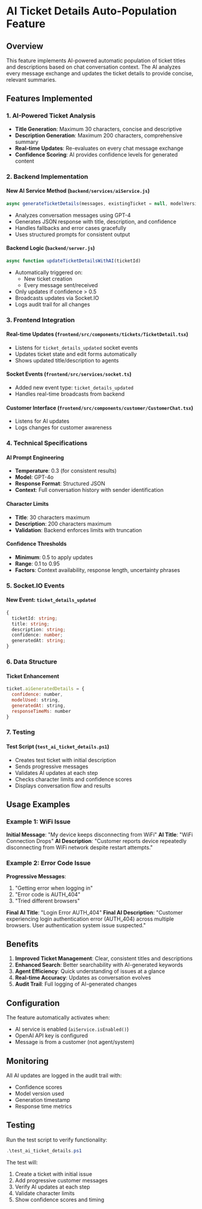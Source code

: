 # AI Ticket Details Auto-Population Feature

## Overview

This feature implements AI-powered automatic population of ticket titles and descriptions based on chat conversation context. The AI analyzes every message exchange and updates the ticket details to provide concise, relevant summaries.

## Features Implemented

### 1. **AI-Powered Ticket Analysis**
- **Title Generation**: Maximum 30 characters, concise and descriptive
- **Description Generation**: Maximum 200 characters, comprehensive summary
- **Real-time Updates**: Re-evaluates on every chat message exchange
- **Confidence Scoring**: AI provides confidence levels for generated content

### 2. **Backend Implementation**

#### New AI Service Method (`backend/services/aiService.js`)
```javascript
async generateTicketDetails(messages, existingTicket = null, modelVersion = 'gpt-4o')
```
- Analyzes conversation messages using GPT-4
- Generates JSON response with title, description, and confidence
- Handles fallbacks and error cases gracefully
- Uses structured prompts for consistent output

#### Backend Logic (`backend/server.js`)
```javascript
async function updateTicketDetailsWithAI(ticketId)
```
- Automatically triggered on:
  - New ticket creation
  - Every message sent/received
- Only updates if confidence > 0.5
- Broadcasts updates via Socket.IO
- Logs audit trail for all changes

### 3. **Frontend Integration**

#### Real-time Updates (`frontend/src/components/tickets/TicketDetail.tsx`)
- Listens for `ticket_details_updated` socket events
- Updates ticket state and edit forms automatically
- Shows updated title/description to agents

#### Socket Events (`frontend/src/services/socket.ts`)
- Added new event type: `ticket_details_updated`
- Handles real-time broadcasts from backend

#### Customer Interface (`frontend/src/components/customer/CustomerChat.tsx`)
- Listens for AI updates
- Logs changes for customer awareness

### 4. **Technical Specifications**

#### AI Prompt Engineering
- **Temperature**: 0.3 (for consistent results)
- **Model**: GPT-4o
- **Response Format**: Structured JSON
- **Context**: Full conversation history with sender identification

#### Character Limits
- **Title**: 30 characters maximum
- **Description**: 200 characters maximum
- **Validation**: Backend enforces limits with truncation

#### Confidence Thresholds
- **Minimum**: 0.5 to apply updates
- **Range**: 0.1 to 0.95
- **Factors**: Context availability, response length, uncertainty phrases

### 5. **Socket.IO Events**

#### New Event: `ticket_details_updated`
```typescript
{
  ticketId: string;
  title: string;
  description: string;
  confidence: number;
  generatedAt: string;
}
```

### 6. **Data Structure**

#### Ticket Enhancement
```javascript
ticket.aiGeneratedDetails = {
  confidence: number,
  modelUsed: string,
  generatedAt: string,
  responseTimeMs: number
}
```

### 7. **Testing**

#### Test Script (`test_ai_ticket_details.ps1`)
- Creates test ticket with initial description
- Sends progressive messages
- Validates AI updates at each step
- Checks character limits and confidence scores
- Displays conversation flow and results

## Usage Examples

### Example 1: WiFi Issue
**Initial Message**: "My device keeps disconnecting from WiFi"
**AI Title**: "WiFi Connection Drops"
**AI Description**: "Customer reports device repeatedly disconnecting from WiFi network despite restart attempts."

### Example 2: Error Code Issue
**Progressive Messages**: 
1. "Getting error when logging in"
2. "Error code is AUTH_404"
3. "Tried different browsers"

**Final AI Title**: "Login Error AUTH_404"
**Final AI Description**: "Customer experiencing login authentication error (AUTH_404) across multiple browsers. User authentication system issue suspected."

## Benefits

1. **Improved Ticket Management**: Clear, consistent titles and descriptions
2. **Enhanced Search**: Better searchability with AI-generated keywords
3. **Agent Efficiency**: Quick understanding of issues at a glance
4. **Real-time Accuracy**: Updates as conversation evolves
5. **Audit Trail**: Full logging of AI-generated changes

## Configuration

The feature automatically activates when:
- AI service is enabled (`aiService.isEnabled()`)
- OpenAI API key is configured
- Message is from a customer (not agent/system)

## Monitoring

All AI updates are logged in the audit trail with:
- Confidence scores
- Model version used
- Generation timestamp
- Response time metrics

## Testing

Run the test script to verify functionality:
```powershell
.\test_ai_ticket_details.ps1
```

The test will:
1. Create a ticket with initial issue
2. Add progressive customer messages
3. Verify AI updates at each step
4. Validate character limits
5. Show confidence scores and timing 